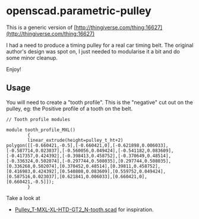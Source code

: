 # openscad.parametric-pulley


This is a generic version of [http://thingiverse.com/thing:16627](http://thingiverse.com/thing:16627)

I had a need to produce a timing pulley for a real car timing belt.
The original author's design was spot on, I just needed to modularise it a bit and do some minor cleanup.

Enjoy!

## Usage

You will need to create a "tooth profile". This is the "negative" cut out on the pulley, eg: the Positive profile of a tooth on the belt.

```
// Tooth profile modules

module tooth_profile_MXL()
        {
        linear_extrude(height=pulley_t_ht+2) polygon([[-0.660421,-0.5],[-0.660421,0],[-0.621898,0.006033],[-0.587714,0.023037],[-0.560056,0.049424],[-0.541182,0.083609],[-0.417357,0.424392],[-0.398413,0.458752],[-0.370649,0.48514],[-0.336324,0.502074],[-0.297744,0.508035],[0.297744,0.508035],[0.336268,0.502074],[0.370452,0.48514],[0.39811,0.458752],[0.416983,0.424392],[0.540808,0.083609],[0.559752,0.049424],[0.587516,0.023037],[0.621841,0.006033],[0.660421,0],[0.660421,-0.5]]);
        }
```

Take a look at 

* [Pulley_T-MXL-XL-HTD-GT2_N-tooth.scad](Pulley_T-MXL-XL-HTD-GT2_N-tooth.scad) for inspiration.
